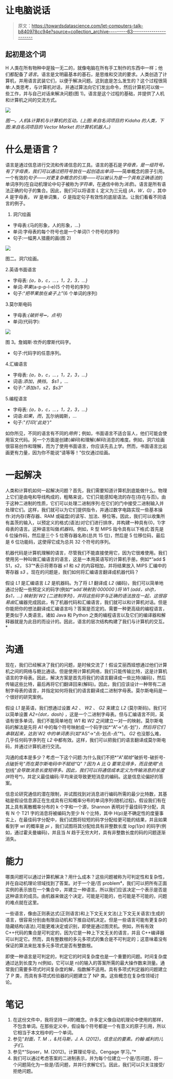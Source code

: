 # 让电脑说话

> 原文：<https://towardsdatascience.com/let-computers-talk-b840978cc94e?source=collection_archive---------63----------------------->

## 起初是这个词

H 人类在所有物种中是独一无二的，就像电脑在所有手工制作的东西中一样；他们都配备了*语言*。语言是文明最基本的基石，是思维和交流的要求。人类创造了计算机，并用语言武装它们，以便于解决问题。这到底是怎么发生的？这个过程很简单:人类思考，与计算机对话，并通过算法向它们发出命令，然后计算机可以做一些工作，并与自己对话来解决问题(图 1)。语言是这个过程的基础，并提供了人机和计算机之间的交流方式。

![](img/df2a69224479aaa437b14b8c9c9e7d2d.png)

*图一。人机&计算机与计算机的互动。(上图:来自名词项目的 Kidaha 的人类，下图:来自名词项目的 Vector Market 的计算机机器人。)*

# 什么是语言？

语言是通过信息进行交流和传递信息的工具。语言的基石是*字母表，*是一组符号。有了字母表，我们可以通过把符号放在一起创造出*单词*——简单概念的原子引用。一个有效的*句子——*对更复杂概念的引用——可以被认为是一个具有正确*语法*的单词序列(在自动机理论中句子被称为*字符串*，在通信中称为*消息*)。语言是所有语法正确的句子的集合。因此，我们可以将语言 *L* 定义为三元组 *(A，W，G)* ，其中 *A* 是字母表， *W* 是单词集， *G* 是指定句子有效性的底层语法。让我们看看不同语言的例子。

1.  洞穴绘画

*   字母表:{马的形象，人的形象，…}
*   单词:字母表的每个符号也是一个单词(1 个符号的序列)
*   句子:一幅男人猎鹿的画(图 2)

![](img/400b5e0412c4629afde1dc58427f275d.png)

图二。洞穴绘画。

2.英语书面语言

*   字母表: *{a，b，c，…，1，2，3，…}*
*   单词:*苹果*(a-p-p-l-e)(5 个符号的序列)
*   句子:“*把苹果放在桌子上”*(6 个单词的序列)

3.莫尔斯电码

*   字母表:*{破折号➖，点号}*
*   单词(代码字):

![](img/8852009a1a690f5b3b42bd1e2b079747.png)

图 3。詹姆斯·坎乔的摩斯代码字。

*   句子:代码字的任意序列。

4.汇编语言

*   字母表: *{a，b，c，…，1，2，3，…}*
*   词语:*添加*，*换挡*， *$s1* ，…
*   句子:"*添加$s1，$s2，$s3"*

5.编程语言

*   字母表: *{a，b，c，…，1，2，3，…}*
*   词语:*如果*，*而*，瓦尔纳姆斯，…
*   句子:"*打印('此处')"*

如你所见，不同的语言有不同的*用例*；例如，书面语言不适合盲人，他们可能会使用盲文代码。另一个方面是创建(*编码*)和理解(*解码*)消息的难度。例如，洞穴绘画很容易创作和理解，而为了使用书面语言，你应该先去上学。然而，书面语言比岩画更有力量，因为你不能说“请等等！”仅仅通过绘画。

# 一起解决

人类和计算机如何一起解决问题？首先，我们需要知道计算机到底能做什么。物理上它们是由电和导线构成的，粗略来说，它们只能感知电流的存在(存在与否)。由于这种二进制的性质，它们可以处理二进制序列:在它们的门中接受二进制输入并处理它们。这样，我们就可以为它们提供指令，并通过数字电路实现一些基本操作:对内存(寄存器、RAM 或磁盘)的读写、加法、移位等。因此，我们可以收集所有盖茨的输入，以预定义的格式(语法)对它们进行排序，并构建一种具有{0，1}字母表的语言。这种语言叫做*机器码*。例如，R 型 MIPS 指令具有以下格式:首先是 6 位操作码，然后是三个 5 位寄存器名称(总共 15 位)，然后是 5 位移位码，最后是 6 位功能码，这使得它成为总共 32 个符号的序列。

机器代码是计算机理解的语言，尽管我们不能直接使用它，因为它很难使用。我们使用另一种叫做汇编语言的语言，这是一本用英语写的计算机手册。例如*“add $ S1，$s2，$ S3”*表示将寄存器 *s1* 和 *s2* 的内容相加，并将结果放入 MIPS 汇编中的寄存器 *s3* 。现在的问题是，我们如何将汇编语言翻译成机器代码？

假设 *L1* 是汇编语言 *L2* 是机器码。为了将 *L1* 翻译成 *L2* (编码)，我们可以简单地通过分配一些预定义的码字(例如*‘add’*映射到 *000000* )将 *W1* *(add，shift，$s1，…)* 映射到 *W2* (二进制序列)，并将这些码字与正确的语法放在一起，这很容易由*汇编器完成因此，有了机器代码和汇编语言，我们就可以和计算机对话。但是你能把你的想法翻译成汇编语言吗？答案是否定的。需要一种更高级的编程语言，更类似于人类语言。诸如 Java 和 Python 之类的编程语言以及它们的编译器和解释器就是为此目的而设计的。因此，语言的层次结构构建了我们与计算机的交互。*

# 沟通

现在，我们已经解决了我们的问题，是时候交流了！假设艾丽西娅想通过他们计算机之间的网络与鲍比通话。但是使用计算机网络，我们只能传输比特，这是计算机语言的字母表。因此，解决方案是首先将我们的语言翻译成一些比特(编码)，然后传输这些比特，最后再将它们翻译回来(解码)。因此，我们应该设计一种带有二进制字母表的语言，并指定如何将我们的语言翻译成二进制字母表。莫尔斯电码是一个很好的研究案例。

假设 *L1* 是英语，我们想通过设置 *A2* 、 *W2* 、 *G2* 来建立 *L2* (莫尔斯码)。我们可以简单设置 *A2={dot，dash}* ，这是一个二进制字母表。但与汇编语言不同，英语有很多单词，我们不能简单地在 *W1* 和 *W2* 之间建立一对一的映射。莫尔斯电码的解法是先将 *A1* 中的每个符号映射成一个码字(如*“A”→“点-划”*)，然后将它们串联起来，达到 *W2* 中的单词表示(如*“AS”→“点-划点-点”*)。 *G2* 也没那么难，几乎任何码字序列在 *L2* 中都有效。这样，我们可以把我们的语言翻译成莫尔斯电码，并通过计算机进行交流。

沟通的成本是多少？考虑一下这个问题:为什么我们不把*“A”*赋给*“破折号-破折号-点破折号”*而在莫尔斯电码中不赋给*“Q”*？因为 *A* 比 *Q* 要常见得多，而且使用*“点划线”*会导致消息长度短得多。因此，我们可以将通信成本定义为传输消息的长度(*#符号*)，并定义最佳编码:平均来说导致更短消息的编码。这是信息论偏好的答案。

信息论研究通信的潜在限制，并试图找到对消息进行编码所需的最少比特数，其基础是假设信息源正在生成具有已知概率分布的单词序列(随机过程)。假设我们有在其上具有离散概率分布的 k 个字和一个源，Shannon 表明对于最佳码字分配，具有 N 个 T21 字的消息将被编码为至少 N 个比特，其中 H(p)是不确定性的度量事实上，在最佳码字分配中，我们试图将较短的码字分配给更可能的结果，并且如果看到字 *wi* 的概率是 *pi* ，我们试图将其分配给具有非整数长度 *log(1/pi)* 的码字(例如，通过霍夫曼编码)，并且当 *N* 趋于无穷大时，具有非整数长度的码的问题逐渐消失。

# 能力

哪类问题可以通过计算机解决？用什么成本？这些问题被称为可判定性和复杂性，并在自动机理论领域找到了答案。对于一个是/否 problem⁴，我们可以把所有正面实例的表示放在一个集合中，并建立一种语言。所以我们应该决定一个表示是否是这种语言的成员。由机器来做这个决定，可能是可能的，也可能是不可能的，问题的难点就在这里。

一些语言，像由正则表达式(正则语言)和上下文无关文法(上下文无关语言)生成的语言，很容易分别由有限自动机和下推自动机决定。但是一些语言可能有更复杂的隐藏结构(语法),可能更难决定或识别，即使是通过图灵机。例如，所有有效 C++代码的集合是可判定的，因为它是一种上下文无关的语言，并且 C++编译器可以判定它。然而，具有整数根的多元多项式的集合是不可判定的；这意味着没有保证的算法来批准多元多项式是否有整数根。

即使一种语言是可判定的，判定它的时间复杂度也是一个重要的问题。时间复杂度通过达到长度为 n(例如，它可以是 n)的输入的答案所需的最大操作数来测量。通常我们需要多项式时间复杂度的解，指数解不适用。具有多项式判定器的问题建立了 P 类，而具有多项式检验器的问题建立了 NP 类。这些概念在复杂性领域讨论。

# 笔记

1.  在这份文件中，我将坚持*一词*的概念。许多定义像自动机理论中使用的那样，不包含单词。在那些定义中，假设每个符号都是一个有意义的原子引用，所以它相当于本文档中的一个单词。
2.  参见“*封面，T. M .，&托马斯，J. A. (2012)。信息论的要素。约翰·威利的儿子们。*
3.  参见*“Sipser，M. (2012)。计算理论导论。Cengage 学习。”*
4.  我们可以通过考虑答案的二进制表示，并为每个位建立一个是/否问题，将一个问题简化为一些是/否问题，并并行求解它们。因此，我们可以只关注接受/拒绝问题。